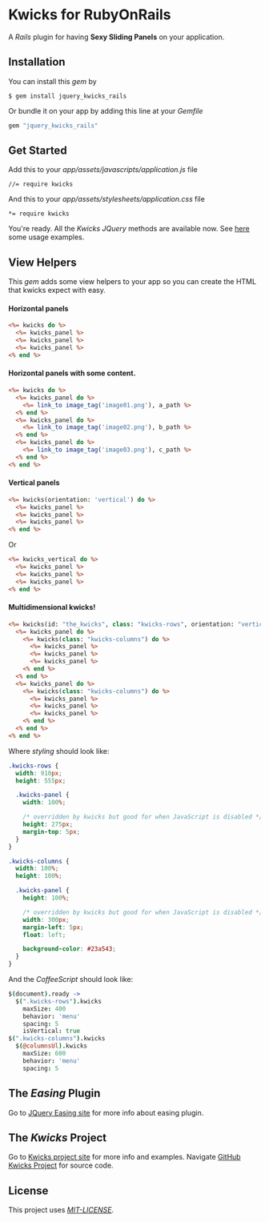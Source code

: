 # Kwicks for RubyOnRails
A *Rails* plugin for having <b>Sexy Sliding Panels</b> on your application. 

## Installation
You can install this *gem* by

```
$ gem install jquery_kwicks_rails
```

Or bundle it on your app by adding this line at your *Gemfile*

```ruby
gem "jquery_kwicks_rails"
```
    

## Get Started
Add this to your *app/assets/javascripts/application.js* file

```
//= require kwicks
```

And this to your *app/assets/stylesheets/application.css* file

```
*= require kwicks
```

You're ready. All the *Kwicks* *JQuery* methods are available now.
See [here](http://devsmash.com/projects/kwicks/examples/horizontal) some usage examples.

## View Helpers
This *gem* adds some view helpers to your app so you can create the HTML that kwicks 
expect with easy.

#### Horizontal panels

```rhtml
<%= kwicks do %>
  <%= kwicks_panel %>
  <%= kwicks_panel %>
  <%= kwicks_panel %>
<% end %>
```


#### Horizontal panels with some content.

```rhtml
<%= kwicks do %>
  <%= kwicks_panel do %>
    <%= link_to image_tag('image01.png'), a_path %>
  <% end %>
  <%= kwicks_panel do %>
    <%= link_to image_tag('image02.png'), b_path %>
  <% end %>
  <%= kwicks_panel do %>
    <%= link_to image_tag('image03.png'), c_path %>
  <% end %>
<% end %>
```

#### Vertical panels

```rhtml
<%= kwicks(orientation: 'vertical') do %>
  <%= kwicks_panel %>
  <%= kwicks_panel %>
  <%= kwicks_panel %>
<% end %>
```

Or

```rhtml
<%= kwicks_vertical do %>
  <%= kwicks_panel %>
  <%= kwicks_panel %>
  <%= kwicks_panel %>
<% end %>
```


#### Multidimensional kwicks!

```rhtml
<%= kwicks(id: "the_kwicks", class: "kwicks-rows", orientation: "vertical") do %>
  <%= kwicks_panel do %>
    <%= kwicks(class: "kwicks-columns") do %>
      <%= kwicks_panel %>
      <%= kwicks_panel %>
      <%= kwicks_panel %>
    <% end %>
  <% end %>
  <%= kwicks_panel do %>
    <%= kwicks(class: "kwicks-columns") do %>
      <%= kwicks_panel %>
      <%= kwicks_panel %>
      <%= kwicks_panel %>
    <% end %>
  <% end %>
<% end %>
```

Where *styling* should look like:

```scss
.kwicks-rows {
  width: 910px;
  height: 555px;

  .kwicks-panel {
    width: 100%;

    /* overridden by kwicks but good for when JavaScript is disabled */
    height: 275px;
    margin-top: 5px;
  }
}

.kwicks-columns {
  width: 100%;
  height: 100%;

  .kwicks-panel {
    height: 100%;

    /* overridden by kwicks but good for when JavaScript is disabled */
    width: 300px;
    margin-left: 5px;
    float: left;

    background-color: #23a543;
  }
}
```

And the *CoffeeScript* should look like:

```coffeescript
$(document).ready ->
  $(".kwicks-rows").kwicks
    maxSize: 400
    behavior: 'menu'
    spacing: 5
    isVertical: true
$(".kwicks-columns").kwicks
  $(@columnsUl).kwicks
    maxSize: 600
    behavior: 'menu'
    spacing: 5
```


## The *Easing* Plugin
Go to [JQuery Easing site](http://gsgd.co.uk/sandbox/jquery/easing/) for more info about easing plugin.

## The *Kwicks* Project
Go to [Kwicks project site](http://devsmash.com/projects/kwicks) for more info and examples.
Navigate [GitHub Kwicks Project](https://github.com/jmar777/kwicks) for source code.

## License
This project uses [*MIT-LICENSE*](http://en.wikipedia.org/wiki/MIT_License).